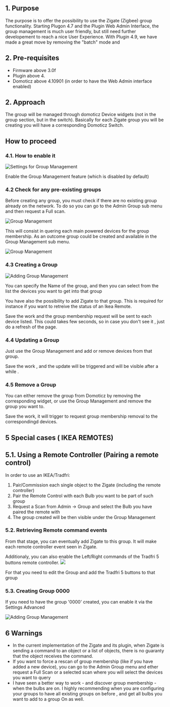 

## 1. Purpose
The purpose is to offer the possibility to use the Zigate (Zigbee) group functionality.
Starting Plugon 4.7 and the Plugin Web Admin Interface, the group management is much user friendly, but still need further developement to reach a nice User Experience.
With Plugin 4.9, we have made a great move by removing the "batch" mode and 

## 2. Pre-requisites

* Firmware above 3.0f
* Plugin above 4.
* Domoticz above 4.10901 (in order to have the Web Admin interface enabled)

## 2. Approach
The group will be managed through domoticz Device widgets (not in the group section, but in the switch). Basically for each Zigate group you will be creating you will have a corresponding Domoticz Switch.


## How to proceed

### 4.1. How to enable it

![Settings for Group Management](https://github.com/pipiche38/Domoticz-Zigate-Wiki/blob/master/Images/SettingsGroup.png)

Enable the Group Management feature (which is disabled by default)

### 4.2 Check for any pre-existing groups

Before creating any group, you must check if there are no existing group already on the network. 
To do so you can go to the Admin Group sub menu and then request a Full scan.

![Group Management](https://github.com/pipiche38/Domoticz-Zigate-Wiki/blob/master/Images/AdminGroupMenu.png)

This will consist in quering each main powered devices for the group membership. As an outcome group could be created and available in the Group Management sub menu.

![Group Management](https://github.com/pipiche38/Domoticz-Zigate-Wiki/blob/master/Images/GroupManagementMenu.png)


### 4.3 Creating a Group

![Adding Group Management](https://github.com/pipiche38/Domoticz-Zigate-Wiki/blob/master/Images/AddingGroup.png)

You can specify the Name of the group, and then you can select from the list the devices you want to get into that group

You have also the possibility to add Zigate to that group. This is required for instance if you want to retreive the status of an Ikea Remote.

Save the work and the group membership request will be sent to each device listed. This could takes few seconds, so in case you don't see it , just do a refresh of the page.

### 4.4 Updating a Group

Just use the Group Management and add or remove devices from that group. 

Save the work , and the update will be triggered and will be visible after a while .

### 4.5 Remove a Group

You can either remove the group from Domoticz by removing the corresponding widget, or use the Group Management and remove the group you want to.

Save the work, it will trigger to request group membership removal to the correspondingd devices.

## 5 Special cases ( IKEA REMOTES)

## 5.1. Using a Remote Controller (Pairing a remote control)

In order to use an IKEA/Tradfri:
1. Pair/Commission each single object to the Zigate (including the remote controller)
1. Pair the Remote Control with each Bulb you want to be part of such group
1. Request a Scan from Admin -> Group and select the Bulb you have paired the remote with
1. The group created will be then visible under the Group Management

### 5.2. Retrieving Remote command events

From that stage, you can eventually add Zigate to this group. It will make each remote controller event seen in Zigate. 

Additionaly, you can also enable the Left/Right commands of the Tradfri 5 buttons remote controller. 
![](https://user-images.githubusercontent.com/4406440/54182600-3ec50200-44a2-11e9-8be7-c2e6b15b4deb.png)

For that you need to edit the Group and add the  Tradfri 5 buttons to that group


### 5.3. Creating Group 0000

If you need to have the group '0000' created, you can enable it via the Settings Advanced


![Adding Group Management](https://github.com/pipiche38/Domoticz-Zigate-Wiki/blob/master/Images/SettingsGroup0000.png)

## 6 Warnings

* In the current implementation of the Zigate and its plugin, when Zigate is sending a command to an object or a list of objects, there is no guaranty that the object receives the command. 
* If you want to force a rescan of group membership (like if you have added a new device), you can go to the Admin Group menu and ether request a Full Scan or a selected scan where you will select the devices you want to query
* I have seen a better way to work - and discover group membership - when the bulbs are on. I highly recommending when you are configuring your groups to have all existing groups on before , and get all bulbs you want to add to a group On as well.
